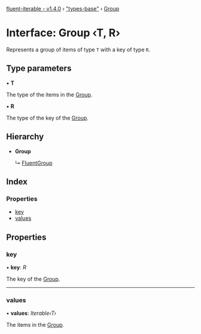 [fluent-iterable - v1.4.0](../README.md) › ["types-base"](../modules/_types_base_.md) › [Group](_types_base_.group.md)

# Interface: Group ‹**T, R**›

Represents a group of items of type `T` with a key of type `R`.

## Type parameters

▪ **T**

The type of the items in the [Group](_types_base_.group.md).

▪ **R**

The type of the key of the [Group](_types_base_.group.md).

## Hierarchy

* **Group**

  ↳ [FluentGroup](_types_base_.fluentgroup.md)

## Index

### Properties

* [key](_types_base_.group.md#key)
* [values](_types_base_.group.md#values)

## Properties

###  key

• **key**: *R*

The key of the [Group](_types_base_.group.md).

___

###  values

• **values**: *Iterable‹T›*

The items in the [Group](_types_base_.group.md).
